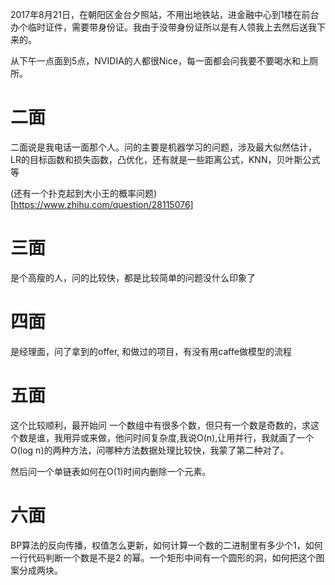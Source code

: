 2017年8月21日，在朝阳区金台夕照站，不用出地铁站，进金融中心到1楼在前台办个临时证件，需要带身份证。我由于没带身份证所以是有人领我上去然后送我下来的。

从下午一点面到5点，NVIDIA的人都很Nice，每一面都会问我要不要喝水和上厕所。

# 二面

二面说是我电话一面那个人。问的主要是机器学习的问题，涉及最大似然估计，LR的目标函数和损失函数，凸优化，还有就是一些距离公式，KNN，贝叶斯公式等

(还有一个扑克起到大小王的概率问题)[https://www.zhihu.com/question/28115076]

# 三面

是个高瘦的人，问的比较快，都是比较简单的问题没什么印象了


# 四面

是经理面，问了拿到的offer, 和做过的项目，有没有用caffe做模型的流程

# 五面

这个比较顺利，最开始问 一个数组中有很多个数，但只有一个数是奇数的，求这个数是谁，我用异或来做，他问时间复杂度,我说O(n),让用并行，我就画了一个O(log n)的两种方法，问哪种方法数据处理比较快，我蒙了第二种对了。

然后问一个单链表如何在O(1)时间内删除一个元素。

# 六面

BP算法的反向传播，权值怎么更新，如何计算一个数的二进制里有多少个1，如何一行代码判断一个数是不是2 的幂。一个矩形中间有一个圆形的洞，如何把这个图案分成两块。



